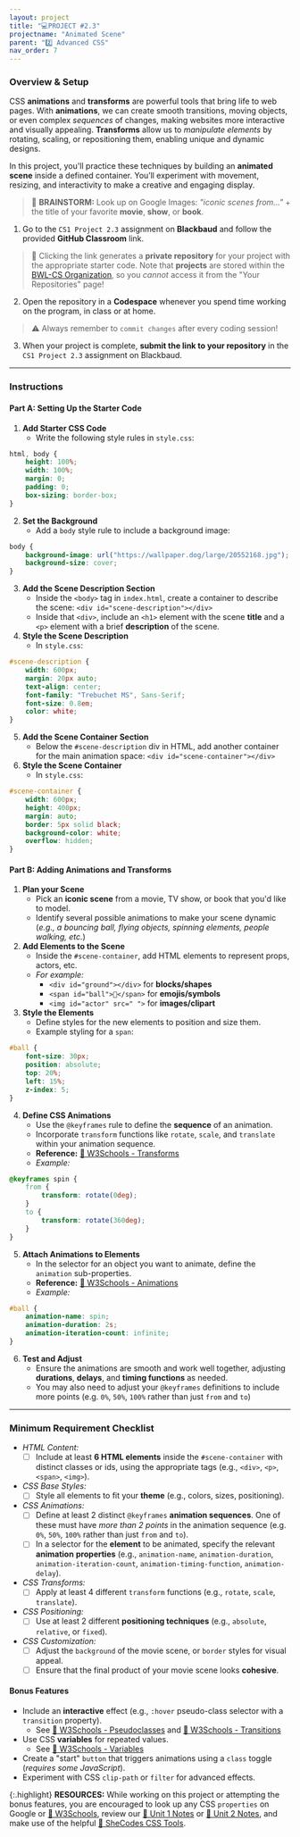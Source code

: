 ```yaml
---
layout: project
title: "💻PROJECT #2.3"
projectname: "Animated Scene"
parent: "2️⃣ Advanced CSS"
nav_order: 7
---
```



### Overview & Setup

CSS **animations** and **transforms** are powerful tools that bring life to web pages. With **animations**, we can create smooth transitions, moving objects, or even complex _sequences_ of changes, making websites more interactive and visually appealing. **Transforms** allow us to _manipulate elements_ by rotating, scaling, or repositioning them, enabling unique and dynamic designs.

In this project, you'll practice these techniques by building an **animated scene** inside a defined container. You’ll experiment with movement, resizing, and interactivity to make a creative and engaging display. 

> 🧠 **BRAINSTORM:** Look up on Google Images: _"iconic scenes from..."_ + the title of your favorite **movie**, **show**, or **book**. 

<div class="setup" markdown="block">

1. Go to the `CS1 Project 2.3` assignment on **Blackbaud** and follow the provided **GitHub Classroom** link.
  > 📁 Clicking the link generates a **private repository** for your project with the appropriate starter code. Note that **projects** are stored within the [BWL-CS Organization](https://github.com/BWL-CS), so you _cannot_ access it from the "Your Repositories" page!
2. Open the repository in a **Codespace** whenever you spend time working on the program, in class or at home. 
  > ⚠️ Always remember to `commit changes` after every coding session!
3. When your project is complete, **submit the link to your repository** in the `CS1 Project 2.3` assignment on Blackbaud.

</div>

--- 

### Instructions

#### Part A: Setting Up the Starter Code

<div class="task" markdown="block">
  
1. **Add Starter CSS Code**
    * Write the following style rules in `style.css`:
```css
html, body {
    height: 100%;
    width: 100%;
    margin: 0;
    padding: 0;
    box-sizing: border-box;
}
```
2. **Set the Background**
    * Add a `body` style rule to include a background image:
```css
body {
    background-image: url("https://wallpaper.dog/large/20552168.jpg");
    background-size: cover;
}
```
3. **Add the Scene Description Section**
    * Inside the `<body>` tag in `index.html`, create a container to describe the scene: `<div id="scene-description"></div>`
    * Inside that `<div>`, include an `<h1>` element with the scene **title** and a `<p>` element with a brief **description** of the scene. 
4. **Style the Scene Description**
    * In `style.css`:
```css
#scene-description {
    width: 600px;
    margin: 20px auto;
    text-align: center;
    font-family: "Trebuchet MS", Sans-Serif;
    font-size: 0.8em;
    color: white;
}
```
5. **Add the Scene Container Section**
    * Below the `#scene-description` div in HTML, add another container for the main animation space: `<div id="scene-container"></div>`
6. **Style the Scene Container**
    * In `style.css`:
```css
#scene-container {
    width: 600px;
    height: 400px;
    margin: auto;
    border: 5px solid black;
    background-color: white;
    overflow: hidden;
}
```

</div>

#### Part B: Adding Animations and Transforms

<div class="task" markdown="block">

1. **Plan your Scene**
    * Pick an **iconic scene** from a movie, TV show, or book that you'd like to model.
    * Identify several possible animations to make your scene dynamic (_e.g., a bouncing ball, flying objects, spinning elements, people walking, etc._)
2. **Add Elements to the Scene**
    * Inside the `#scene-container`, add HTML elements to represent props, actors, etc.
    * _For example:_
        * `<div id="ground"></div>` for **blocks/shapes**
        * `<span id="ball">🏈</span>` for **emojis/symbols**
        * `<img id="actor" src=" ">` for **images/clipart**
3. **Style the Elements**
    * Define styles for the new elements to position and size them.
    * Example styling for a `span`: 
```css
#ball {
    font-size: 30px;
    position: absolute;
    top: 20%;
    left: 15%;
    z-index: 5;
}
```
4. **Define CSS Animations**
    * Use the `@keyframes` rule to define the **sequence** of an animation.
    * Incorporate `transform` functions like `rotate`, `scale`, and `translate` within your animation sequence.
    * **Reference:** [📖 W3Schools - Transforms](https://www.w3schools.com/css/css3_2dtransforms.asp)
    * _Example:_
```css
@keyframes spin {
    from {
        transform: rotate(0deg);
    }
    to {
        transform: rotate(360deg);
    }
}
```
5. **Attach Animations to Elements**
    * In the selector for an object you want to animate, define the `animation` sub-properties.
    * **Reference:** [📖 W3Schools - Animations](https://www.w3schools.com/css/css3_animations.asp)
    * _Example:_
```css
#ball {
    animation-name: spin;
    animation-duration: 2s;
    animation-iteration-count: infinite;
}
```
6. **Test and Adjust**
    * Ensure the animations are smooth and work well together, adjusting **durations**, **delays**, and **timing functions** as needed.
    * You may also need to adjust your `@keyframes` definitions to include more points (e.g. `0%`, `50%`, `100%` rather than just `from` and `to`)

</div> 

--- 

### Minimum Requirement Checklist

- _HTML Content:_
  - [ ] Include at least **6 HTML elements** inside the `#scene-container` with distinct classes or ids, using the appropriate tags (e.g., `<div>`, `<p>`, `<span>`, `<img>`).
- _CSS Base Styles:_
  - [ ] Style all elements to fit your **theme** (e.g., colors, sizes, positioning).
- _CSS Animations:_
  - [ ] Define at least 2 distinct `@keyframes` **animation sequences**. One of these must have _more than 2 points_ in the animation sequence (e.g. `0%`, `50%`, `100%` rather than just `from` and `to`).
  - [ ] In a selector for the **element** to be animated, specify the relevant **animation** **properties** (e.g., `animation-name`, `animation-duration`, `animation-iteration-count`, `animation-timing-function`, `animation-delay`).
- _CSS Transforms:_
  - [ ] Apply at least 4 different `transform` functions (e.g., `rotate`, `scale`, `translate`).
- _CSS Positioning:_
  - [ ] Use at least 2 different **positioning techniques** (e.g., `absolute`, `relative`, or `fixed`).
- _CSS Customization:_
  - [ ] Adjust the `background` of the movie scene, or `border` styles for visual appeal.
  - [ ] Ensure that the final product of your movie scene looks **cohesive**.

#### Bonus Features
- Include an **interactive** effect (e.g., `:hover` pseudo-class selector with a `transition` property).
  - See [📖 W3Schools - Pseudoclasses](https://www.w3schools.com/css/css_pseudo_classes.asp) and [📖 W3Schools - Transitions](https://www.w3schools.com/css/css3_transitions.asp)
- Use CSS **variables** for repeated values.
  - See [📖 W3Schools - Variables](https://www.w3schools.com/css/css3_variables.asp) 
- Create a "start" `button` that triggers animations using a `class` toggle (_requires some JavaScript_).
- Experiment with CSS `clip-path` or `filter` for advanced effects.

{:.highlight}
**RESOURCES:** While working on this project or attempting the bonus features, you are encouraged to look up any CSS `properties` on Google or [📖 W3Schools](https://www.w3schools.com/css/), review our [📓 Unit 1 Notes](https://coderina.dev/webdocs/unit01) or [📓 Unit 2 Notes](https://coderina.dev/webdocs/unit02), and make use of the helpful [🎨 SheCodes CSS Tools](https://generators.shecodes.io/). 



